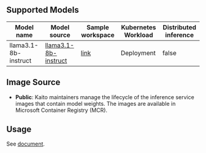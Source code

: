 ## Supported Models

| Model name           | Model source                                                                 | Sample workspace                                                                              | Kubernetes Workload | Distributed inference |
|----------------------|------------------------------------------------------------------------------|----------------------------------------------------------------------------------------------|---------------------|-----------------------|
| llama3.1-8b-instruct | [llama3.1-8b-instruct](https://huggingface.co/meta-llama/Llama-3.1-8B-Instruct) | [link](../../../../examples/inference/kaito_workspace_llama-3.1_8b_instruct.yaml)           | Deployment          | false                 |

## Image Source

- **Public**: Kaito maintainers manage the lifecycle of the inference service images that contain model weights. The images are available in Microsoft Container Registry (MCR).

## Usage

See [document](../../../../docs/inference/README.md).
